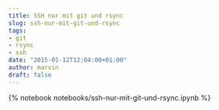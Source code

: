 ```yaml
---
title: SSH nur mit git und rsync
slug: ssh-nur-mit-git-und-rsync
tags:
- git
- rsync
- ssh
date: "2015-01-12T12:04:00+01:00"
author: marvin
draft: false
---
```

{% notebook notebooks/ssh-nur-mit-git-und-rsync.ipynb %}